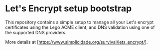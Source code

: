 # Let's Encrypt setup bootstrap

This repository contains a simple setup to manage all your Let's encrypt certificates using the Lego ACME client, and DNS validation using one of the supported DNS providers.

More details at [https://www.simplicidade.org/survival/lets_encrypt/].

